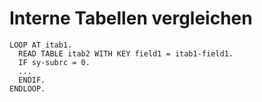 # Interne Tabellen vergleichen

```abap
LOOP AT itab1.
  READ TABLE itab2 WITH KEY field1 = itab1-field1.
  IF sy-subrc = 0.
  ...
  ENDIF.
ENDLOOP.
```
